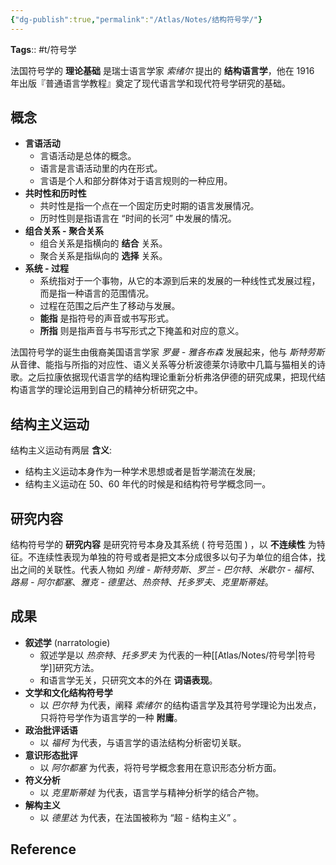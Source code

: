 ```yaml
---
{"dg-publish":true,"permalink":"/Atlas/Notes/结构符号学/"}
---
```



**Tags**:: #t/符号学 

法国符号学的 **理论基础** 是瑞士语言学家 *索绪尔* 提出的 **结构语言学**，他在 1916 年出版『普通语言学教程』奠定了现代语言学和现代符号学研究的基础。

## 概念

- **言语活动**
	- 言语活动是总体的概念。
	- 语言是言语活动里的内在形式。
	- 言语是个人和部分群体对于语言规则的一种应用。
- **共时性和历时性**
	- 共时性是指一个点在一个固定历史时期的语言发展情况。
	- 历时性则是指语言在 “时间的长河” 中发展的情况。
- **组合关系 - 聚合关系**
	- 组合关系是指横向的 **结合** 关系。
	- 聚合关系是指纵向的 **选择** 关系。
- **系统 - 过程**
	- 系统指对于一个事物，从它的本源到后来的发展的一种线性式发展过程，而是指一种语言的范围情况。
	- 过程在范围之后产生了移动与发展。
	- **能指** 是指符号的声音或书写形式。
	- **所指** 则是指声音与书写形式之下掩盖和对应的意义。

法国符号学的诞生由俄裔美国语言学家 *罗曼 - 雅各布森* 发展起来，他与 *斯特劳斯* 从音律、能指与所指的对应性、语义关系等分析波德莱尔诗歌中几篇与猫相关的诗歌。之后拉康依据现代语言学的结构理论重新分析弗洛伊德的研究成果，把现代结构语言学的理论运用到自己的精神分析研究之中。

## 结构主义运动

结构主义运动有两层 **含义**:

- 结构主义运动本身作为一种学术思想或者是哲学潮流在发展;  
- 结构主义运动在 50、60 年代的时候是和结构符号学概念同一。

## 研究内容

结构符号学的 **研究内容** 是研究符号本身及其系统 ( 符号范围 ) ，以 **不连续性** 为特征。不连续性表现为单独的符号或者是把文本分成很多以句子为单位的组合体，找出之间的关联性。代表人物如 *列维 - 斯特劳斯*、*罗兰 - 巴尔特*、*米歇尔 - 福柯*、*路易 - 阿尔都塞*、*雅克 - 德里达*、*热奈特*、*托多罗夫*、*克里斯蒂娃*。

## 成果

- **叙述学** (narratologie) 
	- 叙述学是以 *热奈特*、*托多罗夫* 为代表的一种[[Atlas/Notes/符号学\|符号学]]研究方法。
	- 和语言学无关，只研究文本的外在 **词语表现**。
- **文学和文化结构符号学**
	- 以 *巴尔特* 为代表，阐释 *索绪尔* 的结构语言学及其符号学理论为出发点，只将符号学作为语言学的一种 **附庸**。
- **政治批评话语**
	- 以 *福柯* 为代表，与语言学的语法结构分析密切关联。
- **意识形态批评**
	- 以 *阿尔都塞* 为代表，将符号学概念套用在意识形态分析方面。
- **符义分析**
	- 以 *克里斯蒂娃* 为代表，语言学与精神分析学的结合产物。
- **解构主义**
	- 以 *德里达* 为代表，在法国被称为 “超 - 结构主义” 。

## Reference
